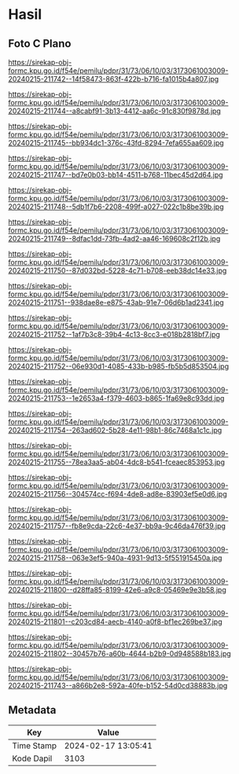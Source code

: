 # Hasil

## Foto C Plano

https://sirekap-obj-formc.kpu.go.id/f54e/pemilu/pdpr/31/73/06/10/03/3173061003009-20240215-211742--14f58473-863f-422b-b716-fa1015b4a807.jpg

https://sirekap-obj-formc.kpu.go.id/f54e/pemilu/pdpr/31/73/06/10/03/3173061003009-20240215-211744--a8cabf91-3b13-4412-aa6c-91c830f9878d.jpg

https://sirekap-obj-formc.kpu.go.id/f54e/pemilu/pdpr/31/73/06/10/03/3173061003009-20240215-211745--bb934dc1-376c-43fd-8294-7efa655aa609.jpg

https://sirekap-obj-formc.kpu.go.id/f54e/pemilu/pdpr/31/73/06/10/03/3173061003009-20240215-211747--bd7e0b03-bb14-4511-b768-11bec45d2d64.jpg

https://sirekap-obj-formc.kpu.go.id/f54e/pemilu/pdpr/31/73/06/10/03/3173061003009-20240215-211748--5db1f7b6-2208-499f-a027-022c1b8be39b.jpg

https://sirekap-obj-formc.kpu.go.id/f54e/pemilu/pdpr/31/73/06/10/03/3173061003009-20240215-211749--8dfac1dd-73fb-4ad2-aa46-169608c2f12b.jpg

https://sirekap-obj-formc.kpu.go.id/f54e/pemilu/pdpr/31/73/06/10/03/3173061003009-20240215-211750--87d032bd-5228-4c71-b708-eeb38dc14e33.jpg

https://sirekap-obj-formc.kpu.go.id/f54e/pemilu/pdpr/31/73/06/10/03/3173061003009-20240215-211751--938dae8e-e875-43ab-91e7-06d6b1ad2341.jpg

https://sirekap-obj-formc.kpu.go.id/f54e/pemilu/pdpr/31/73/06/10/03/3173061003009-20240215-211752--1af7b3c8-39b4-4c13-8cc3-e018b2818bf7.jpg

https://sirekap-obj-formc.kpu.go.id/f54e/pemilu/pdpr/31/73/06/10/03/3173061003009-20240215-211752--06e930d1-4085-433b-b985-fb5b5d853504.jpg

https://sirekap-obj-formc.kpu.go.id/f54e/pemilu/pdpr/31/73/06/10/03/3173061003009-20240215-211753--1e2653a4-f379-4603-b865-1fa69e8c93dd.jpg

https://sirekap-obj-formc.kpu.go.id/f54e/pemilu/pdpr/31/73/06/10/03/3173061003009-20240215-211754--263ad602-5b28-4e11-98b1-86c7468a1c1c.jpg

https://sirekap-obj-formc.kpu.go.id/f54e/pemilu/pdpr/31/73/06/10/03/3173061003009-20240215-211755--78ea3aa5-ab04-4dc8-b541-fceaec853953.jpg

https://sirekap-obj-formc.kpu.go.id/f54e/pemilu/pdpr/31/73/06/10/03/3173061003009-20240215-211756--304574cc-f694-4de8-ad8e-83903ef5e0d6.jpg

https://sirekap-obj-formc.kpu.go.id/f54e/pemilu/pdpr/31/73/06/10/03/3173061003009-20240215-211757--fb8e9cda-22c6-4e37-bb9a-9c46da476f39.jpg

https://sirekap-obj-formc.kpu.go.id/f54e/pemilu/pdpr/31/73/06/10/03/3173061003009-20240215-211758--063e3ef5-940a-4931-9d13-5f551915450a.jpg

https://sirekap-obj-formc.kpu.go.id/f54e/pemilu/pdpr/31/73/06/10/03/3173061003009-20240215-211800--d28ffa85-8199-42e6-a9c8-05469e9e3b58.jpg

https://sirekap-obj-formc.kpu.go.id/f54e/pemilu/pdpr/31/73/06/10/03/3173061003009-20240215-211801--c203cd84-aecb-4140-a0f8-bf1ec269be37.jpg

https://sirekap-obj-formc.kpu.go.id/f54e/pemilu/pdpr/31/73/06/10/03/3173061003009-20240215-211802--30457b76-a60b-4644-b2b9-0d948588b183.jpg

https://sirekap-obj-formc.kpu.go.id/f54e/pemilu/pdpr/31/73/06/10/03/3173061003009-20240215-211743--a866b2e8-592a-40fe-b152-54d0cd38883b.jpg


## Metadata

| Key        | Value               |
| ---------- | ------------------- |
| Time Stamp | 2024-02-17 13:05:41 |
| Kode Dapil | 3103                |



